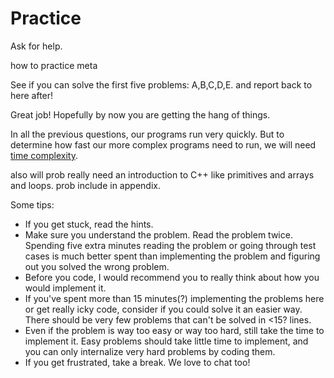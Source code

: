 # Practice

Ask for help. 


how to practice meta

See if you can solve the first five problems: A,B,C,D,E. and report back to here after!

Great job! Hopefully by now you are getting the hang of things.

In all the previous questions, our programs run very quickly. But to determine how fast our more complex programs need to run, we will need [time complexity](./4_introduction_to_time_complexity.md).

also will prob really need an introduction to C++ like primitives and arrays and loops. prob include in appendix.

Some tips:

- If you get stuck, read the hints.
- Make sure you understand the problem. Read the problem twice. Spending five extra minutes reading the problem or going through test cases is much better spent than implementing the problem and figuring out you solved the wrong problem.
- Before you code, I would recommend you to really think about how you would implement it.
- If you've spent more than 15 minutes(?) implementing the problems here or get really icky code, consider if you could solve it an easier way. There should be very few problems that can't be solved in <15? lines.
- Even if the problem is way too easy or way too hard, still take the time to implement it. Easy problems should take little time to implement, and you can only internalize very hard problems by coding them.
- If you get frustrated, take a break. We love to chat too!